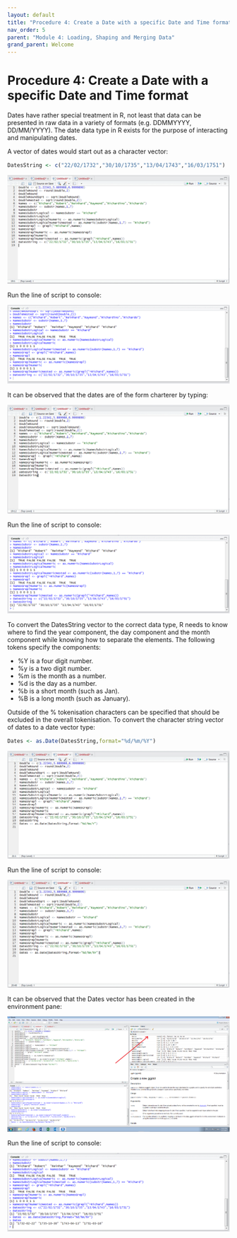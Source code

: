 ```yaml
---
layout: default
title: "Procedure 4: Create a Date with a specific Date and Time format"
nav_order: 5
parent: "Module 4: Loading, Shaping and Merging Data"
grand_parent: Welcome
---
```


# Procedure 4: Create a Date with a specific Date and Time format

Dates have rather special treatment in R, not least that data can be presented in raw data in a variety of formats (e.g. DDMMYYYY,  DD/MM/YYYY).  The date data type in R exists for the purpose of interacting and manipulating dates. 

A vector of dates would start out as a character vector:

``` r
DatesString <- c("22/02/1732","30/10/1735","13/04/1743","16/03/1751")
```

![img.png](img.png)

Run the line of script to console:

![img_1.png](img_1.png)

It can be observed that the dates are of the form charterer by typing:

![img_2.png](img_2.png)

Run the line of script to console:

![img_3.png](img_3.png)

To convert the DatesString vector to the correct data type, R needs to know where to find the year component, the day component and the month component while knowing how to separate the elements.  The following tokens specify the components:

* %Y is a four digit number.
* %y is a two digit number.
* %m is the month as a number.
* %d is the day as a number.
* %b is a short month (such as Jan).
* %B is a long month (such as January).

Outside of the % tokenisation characters can be specified that should be excluded in the overall tokenisation.  To convert the character string vector of dates to a date vector type:

``` r
Dates <- as.Date(DatesString,format="%d/%m/%Y")
```

![img_4.png](img_4.png)

Run the line of script to console:

![img_5.png](img_5.png)

It can be observed that the Dates vector has been created in the environment pane:

![img_6.png](img_6.png)

Run the line of script to console:

![img_7.png](img_7.png)